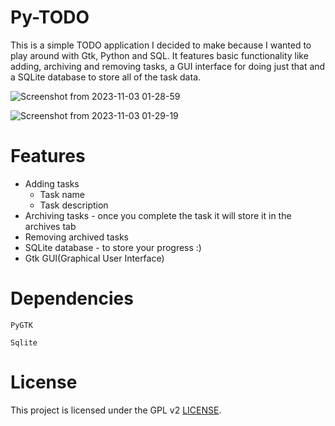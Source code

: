# Py-TODO

This is a simple TODO application I decided to make because I wanted to play around with Gtk, Python and SQL. It features basic functionality like adding, archiving and removing tasks, a GUI interface for doing just that and a SQLite database to store all of the task data.

![Screenshot from 2023-11-03 01-28-59](https://github.com/Edveika/Py-TODO/assets/113787144/9eb4e8b4-0e86-44ac-a058-162b57c9b3d8)

![Screenshot from 2023-11-03 01-29-19](https://github.com/Edveika/Py-TODO/assets/113787144/62c21755-13c6-4486-b796-66170aa5413c)

# Features
* Adding tasks
  * Task name
  * Task description
* Archiving tasks - once you complete the task it will store it in the archives tab
* Removing archived tasks
* SQLite database - to store your progress :)
* Gtk GUI(Graphical User Interface)

# Dependencies

``PyGTK``

``Sqlite``

# License

This project is licensed under the GPL v2 [LICENSE](LICENSE).
